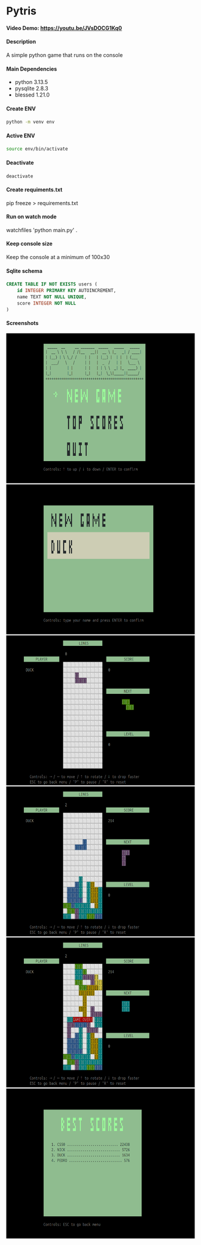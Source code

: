 # Pytris

#### Video Demo: https://youtu.be/JVsDOCG1Kq0

#### Description

A simple python game that runs on the console

#### Main Dependencies

- python 3.13.5
- pysqlite 2.8.3
- blessed 1.21.0

#### Create ENV

```bash
python -m venv env
```

#### Active ENV

```bash
source env/bin/activate
```

#### Deactivate

```bash
deactivate
```

#### Create requiments.txt

pip freeze > requirements.txt

#### Run on watch mode

watchfiles 'python main.py' .

#### Keep console size

Keep the console at a minimum of 100x30

#### Sqlite schema

```sql
CREATE TABLE IF NOT EXISTS users (
    id INTEGER PRIMARY KEY AUTOINCREMENT,
    name TEXT NOT NULL UNIQUE,
    score INTEGER NOT NULL
)

```

#### Screenshots

<img src="./assets/images/examples/1.png" alt="menu" width="550" height="400">
<img src="./assets/images/examples/2.png" alt="new game" width="550" height="400">
<img src="./assets/images/examples/3.png" alt="game play" width="550" height="400">
<img src="./assets/images/examples/5.png" alt="game play 2" width="550" height="400">
<img src="./assets/images/examples/6.png" alt="game over" width="550" height="400">
<img src="./assets/images/examples/4.png" alt="scores" width="550" height="400">

